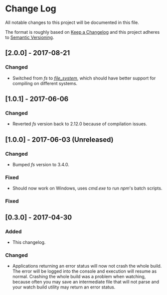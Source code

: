 # Change Log
All notable changes to this project will be documented in this file.

The format is roughly based on [Keep a Changelog](http://keepachangelog.com/)
and this project adheres to [Semantic Versioning](http://semver.org/).

## [2.0.0] - 2017-08-21

### Changed

- Switched from _fs_ to [_file\_system_](https://hex.pm/packages/file_system), which
  should have better support for compiling on different systems.

## [1.0.1] - 2017-06-06

### Changed

- Reverted _fs_ version back to 2.12.0 because of compilation issues.

## [1.0.0] - 2017-06-03 (Unreleased)

### Changed

- Bumped _fs_ version to 3.4.0.

### Fixed

- Should now work on Windows, uses _cmd.exe_ to run _npm_'s batch scripts.

### Fixed

## [0.3.0] - 2017-04-30

### Added

- This changelog.

### Changed

- Applications returning an error status will now not crash the whole build. The error will be logged into
  the console and execution will resume as normal. Crashing the whole build was a problem
  when watching, because often you may save an intermediate file that will not parse and
  your watch build utility may return an error status.

